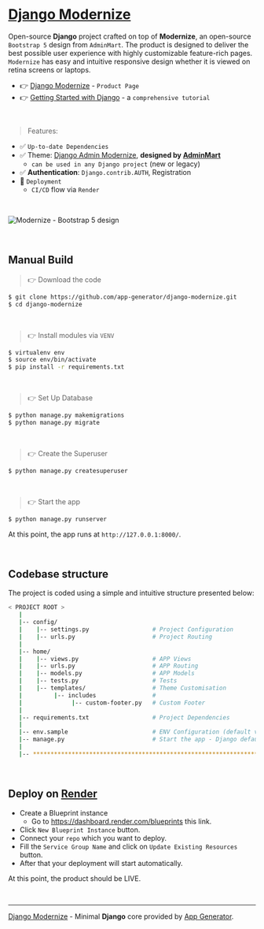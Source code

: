 # [Django Modernize](https://app-generator.dev/product/atlantis-dark/django/)

Open-source **Django** project crafted on top of **Modernize**, an open-source `Bootstrap 5` design from `AdminMart`.
The product is designed to deliver the best possible user experience with highly customizable feature-rich pages. `Modernize` has easy and intuitive responsive design whether it is viewed on retina screens or laptops.

- 👉 [Django Modernize](https://app-generator.dev/product/atlantis-dark/django/) - `Product Page`
- 👉 [Getting Started with Django](https://app-generator.dev/docs/technologies/django/index.html) - a `comprehensive tutorial`

<br />

> Features: 

- ✅ `Up-to-date Dependencies`
- ✅ Theme: [Django Admin Modernize](https://github.com/app-generator/django-admin-modernize), **designed by [AdminMart](https://adminmart.com/?ref=1)**
  - `can be used in any Django project` (new or legacy)
- ✅ **Authentication**: `Django.contrib.AUTH`, Registration
- 🚀 `Deployment` 
  - `CI/CD` flow via `Render`

<br />

![Modernize - Bootstrap 5 design](https://user-images.githubusercontent.com/51070104/235424939-6b5b1d1d-0832-457a-82a9-599ba532da52.jpg)

<br />

## Manual Build 

> 👉 Download the code  

```bash
$ git clone https://github.com/app-generator/django-modernize.git
$ cd django-modernize
```

<br />

> 👉 Install modules via `VENV`  

```bash
$ virtualenv env
$ source env/bin/activate
$ pip install -r requirements.txt
```

<br />

> 👉 Set Up Database

```bash
$ python manage.py makemigrations
$ python manage.py migrate
```

<br />

> 👉 Create the Superuser

```bash
$ python manage.py createsuperuser
```

<br />

> 👉 Start the app

```bash
$ python manage.py runserver
```

At this point, the app runs at `http://127.0.0.1:8000/`. 

<br />

## Codebase structure

The project is coded using a simple and intuitive structure presented below:

```bash
< PROJECT ROOT >
   |
   |-- config/                            
   |    |-- settings.py                  # Project Configuration  
   |    |-- urls.py                      # Project Routing
   |
   |-- home/
   |    |-- views.py                     # APP Views 
   |    |-- urls.py                      # APP Routing
   |    |-- models.py                    # APP Models 
   |    |-- tests.py                     # Tests  
   |    |-- templates/                   # Theme Customisation 
   |         |-- includes                # 
   |              |-- custom-footer.py   # Custom Footer      
   |     
   |-- requirements.txt                  # Project Dependencies
   |
   |-- env.sample                        # ENV Configuration (default values)
   |-- manage.py                         # Start the app - Django default start script
   |
   |-- ************************************************************************
```

<br />

## Deploy on [Render](https://render.com/)

- Create a Blueprint instance
  - Go to https://dashboard.render.com/blueprints this link.
- Click `New Blueprint Instance` button.
- Connect your `repo` which you want to deploy.
- Fill the `Service Group Name` and click on `Update Existing Resources` button.
- After that your deployment will start automatically.

At this point, the product should be LIVE.

<br />

---
[Django Modernize](https://app-generator.dev/product/atlantis-dark/django/) - Minimal **Django** core provided by [App Generator](https://app-generator.dev).
